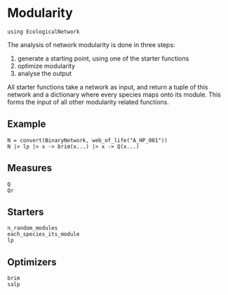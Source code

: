 # Modularity

```@setup econet
using EcologicalNetwork
```

The analysis of network modularity is done in three steps:

1. generate a starting point, using one of the starter functions
2. optimize modularity
3. analyse the output

All starter functions take a network as input, and return a tuple of this
network and a dictionary where every species maps onto its module. This forms
the input of all other modularity related functions.

## Example

```@example econet
N = convert(BinaryNetwork, web_of_life("A_HP_001"))
N |> lp |> x -> brim(x...) |> x -> Q(x...)
```

## Measures

```@docs
Q
Qr
```

## Starters

```@docs
n_random_modules
each_species_its_module
lp
```

## Optimizers

```@docs
brim
salp
```
